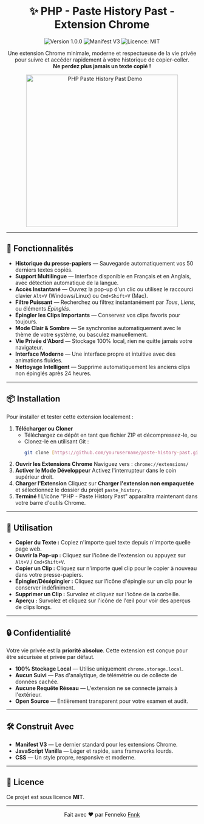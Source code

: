 <h1 align="center">✨ PHP - Paste History Past - Extension Chrome</h1>

<p align="center">
  <img src="https://img.shields.io/badge/Version-1.0.0-blue.svg" alt="Version 1.0.0">
  <img src="https://img.shields.io/badge/Manifest-V3-brightgreen.svg" alt="Manifest V3">
  <img src="https://img.shields.io/badge/Licence-MIT-blue.svg" alt="Licence: MIT">
</p>

<p align="center">
  Une extension Chrome minimale, moderne et respectueuse de la vie privée pour suivre et accéder rapidement à votre historique de copier-coller.<br>
  <strong>Ne perdez plus jamais un texte copié !</strong>
</p>

<p align="center">
  <img src="./icons/extension-demo.gif" alt="PHP Paste History Past Demo" width="400">
</p>

---

## 🚀 Fonctionnalités

-   **Historique du presse-papiers** — Sauvegarde automatiquement vos 50 derniers textes copiés.
-   **Support Multilingue** — Interface disponible en Français et en Anglais, avec détection automatique de la langue.
-   **Accès Instantané** — Ouvrez la pop-up d'un clic ou utilisez le raccourci clavier `Alt+V` (Windows/Linux) ou `Cmd+Shift+V` (Mac).
-   **Filtre Puissant** — Recherchez ou filtrez instantanément par *Tous*, *Liens*, ou éléments *Épinglés*.
-   **Épingler les Clips Importants** — Conservez vos clips favoris pour toujours.
-   **Mode Clair & Sombre** — Se synchronise automatiquement avec le thème de votre système, ou basculez manuellement.
-   **Vie Privée d'Abord** — Stockage 100% local, rien ne quitte jamais votre navigateur.
-   **Interface Moderne** — Une interface propre et intuitive avec des animations fluides.
-   **Nettoyage Intelligent** — Supprime automatiquement les anciens clips non épinglés après 24 heures.

---

## 📦 Installation

Pour installer et tester cette extension localement :

1.  **Télécharger ou Cloner**
    -   Téléchargez ce dépôt en tant que fichier ZIP et décompressez-le, ou
    -   Clonez-le en utilisant Git :
        ```bash
        git clone [https://github.com/yourusername/paste-history-past.git](https://github.com/yourusername/paste-history-past.git)
        ```
2.  **Ouvrir les Extensions Chrome**
    Naviguez vers : `chrome://extensions/`
3.  **Activer le Mode Développeur**
    Activez l'interrupteur dans le coin supérieur droit.
4.  **Charger l'Extension**
    Cliquez sur **Charger l'extension non empaquetée** et sélectionnez le dossier du projet `paste_history`.
5.  **Terminé !**
    L'icône "PHP - Paste History Past" apparaîtra maintenant dans votre barre d'outils Chrome.

---

## 🎯 Utilisation

-   **Copier du Texte :** Copiez n'importe quel texte depuis n'importe quelle page web.
-   **Ouvrir la Pop-up :** Cliquez sur l'icône de l'extension ou appuyez sur `Alt+V` / `Cmd+Shift+V`.
-   **Copier un Clip :** Cliquez sur n'importe quel clip pour le copier à nouveau dans votre presse-papiers.
-   **Épingler/Désépingler :** Cliquez sur l'icône d'épingle sur un clip pour le conserver indéfiniment.
-   **Supprimer un Clip :** Survolez et cliquez sur l'icône de la corbeille.
-   **Aperçu :** Survolez et cliquez sur l'icône de l'œil pour voir des aperçus de clips longs.

---

## 🔒 Confidentialité

Votre vie privée est la **priorité absolue**. Cette extension est conçue pour être sécurisée et privée par défaut.

-   **100% Stockage Local** — Utilise uniquement `chrome.storage.local`.
-   **Aucun Suivi** — Pas d'analytique, de télémétrie ou de collecte de données cachée.
-   **Aucune Requête Réseau** — L'extension ne se connecte jamais à l'extérieur.
-   **Open Source** — Entièrement transparent pour votre examen et audit.

---

## 🛠️ Construit Avec

-   **Manifest V3** — Le dernier standard pour les extensions Chrome.
-   **JavaScript Vanilla** — Léger et rapide, sans frameworks lourds.
-   **CSS** — Un style propre, responsive et moderne.

---

## 📄 Licence

Ce projet est sous licence **MIT**.

---

<p align="center">
  Fait avec ❤️ par Fenneko <a href="https://github.com/fnnktkygl-code">Fnnk</a>
</p>